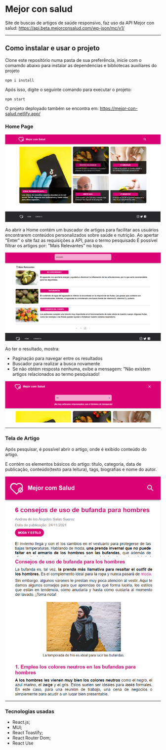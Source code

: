 # Mejor con salud

Site de buscas de artigos de saúde responsivo, faz uso da API Mejor con salud: https://api.beta.mejorconsalud.com/wp-json/mc/v1/

---

## Como instalar e usar o projeto

Clone este repositório numa pasta de sua preferência, inicie com o comamdo abaixo para instalar as dependencias e bibliotecas auxiliares do projeto

```
npm i install
```

Após isso, digite o seguinte comando para executar o projeto:

```
npm start
```

O projeto deployado também se encontra em: https://mejor-con-salud.netlify.app/

### Home Page

<img src="/src/assets/images/home.png">

Ao abrir a Home contém um buscador de artigos para facilitar aos usuários encontrarem conteúdos personalizados sobre saúde e nutrição.
Ao apertar "Enter" o site faz as requisições a API, para o termo pesquisado
É possível filtrar os artigos por: "Mais Relevantes" no topo.

<img src="/src/assets/images/search.png">

Ao ter o resultado, mostra:

- Paginação para navegar entre os resultados
- Buscador para realizar a busca novamente
- Se não obtém resposta nenhuma, exibe a mensagem: "Não existem artigos relacionados ao termo pesquisado!

<img src="/src/assets/images/not-found.png">

---

### Tela de Artigo

Após pesquisar, é possível abrir o artigo, onde é exibido conteúdo do artigo.

E contém os elementos básicos do artigo: título, categoria, data de publicação, conteúdo(texto para leitura), tags, biografias e nome do autor.

<img src="/src/assets/images/info-article.png">

<br/>

<img src="/src/assets/images/detail-article.png">

---

### Tecnologias usadas

- React.js;
- MUI;
- React Toastify;
- React Router Dom;
- React Use
